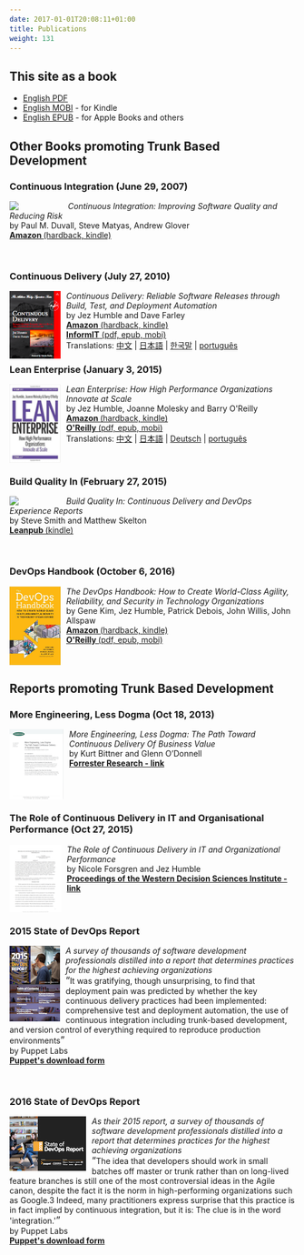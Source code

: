 ```yaml
---
date: 2017-01-01T20:08:11+01:00
title: Publications
weight: 131
---
```


<h2 noprint id="this-site-as-a-book">This site as a book</h2>

<ul noprint ><li><a href="https://book.trunkbaseddevelopment.com/trunk_based_development_book.pdf">English PDF</a><br></li><li><a href="https://book.trunkbaseddevelopment.com/trunk_based_development_book.mobi">English MOBI</a> - for Kindle<br></li><li><a href="https://book.trunkbaseddevelopment.com/trunk_based_development_book.epub">English EPUB</a> - for Apple Books and others</li></ul>

## Other Books promoting Trunk Based Development

### Continuous Integration (June 29, 2007)

<div>
    <a href="http://bit.ly/lean-enterprise-paper">
      <img width="93" src="/images/ci.jpg" style="float:left;padding-right:10px; border:0px solid black;"/>
    </a>
    <p>
        <em>Continuous Integration: Improving Software Quality and Reducing Risk</em><br/>
        by Paul M. Duvall, Steve Matyas, Andrew Glover
        <br/>
        <a href="https://www.amazon.com/Continuous-Integration-Improving-Software-Reducing/dp/0321336380"><strong>Amazon </strong>(hardback, kindle)</a><br/>
    </p>
    <br clear="all"/>
</div>

### Continuous Delivery (July 27, 2010)

<div><a href="http://amzn.to/1QBJM7k"><img border="0" width="90" src="cd-book.png" style="float:left;padding-right:10px"/></a>
<p><em>Continuous Delivery: Reliable Software Releases through Build, Test, and Deployment Automation</em><br/>
by Jez Humble and Dave Farley<br/>
<a href="http://amzn.to/1QBJM7k"><strong>Amazon</strong> (hardback, kindle)</a><br />
<a  href="http://bit.ly/jez-cd-ebook"><strong>InformIT</strong> (pdf, epub, mobi)</a><br />
Translations: <a href="http://www.amazon.cn/gp/product/B005V9BB1M?tag=contindelive-20">中文</a> | <a href="http://www.amazon.co.jp/dp/4048707876?tag=contindelive-20">日本語</a> | <a href="http://acornpub.co.kr/book/continuous-delivery">한국말</a> | <a href="http://www.grupoa.com.br/livros/engenharia-de-software-e-metodos-ageis/entrega-continua/9788582601037">português</a></p></div>

### Lean Enterprise (January 3, 2015)

<div>
    <a href="http://bit.ly/lean-enterprise-paper">
      <img width="90" src="lean-enterprise.png" style="float:left;padding-right:10px; border:0px solid black;"/>
    </a>
    <p>
        <em>Lean Enterprise: How High Performance Organizations Innovate at Scale</em><br/>
        by Jez Humble, Joanne Molesky and Barry O'Reilly
        <br/>
        <a href="http://bit.ly/lean-enterprise-paper"><strong>Amazon </strong>(hardback, kindle)</a><br/>
        <a href="http://bit.ly/lean-enterprise-ebook"><strong>O'Reilly </strong>(pdf, epub, mobi)</a><br/>
        Translations: <a href="http://www.amazon.cn/dp/B01AS1ORWM?tag=contindelive-20">中文</a> | 
        <a href="https://www.amazon.co.jp/dp/4873117747?tag=contindelive-20">日本語</a> | 
        <a href="https://www.amazon.de/dp/396009020X?tag=contindelive-20">Deutsch</a> | 
        <a href="https://www.casadocodigo.com.br/products/livro-lean-enterprise">português</a>
    </p>
    <br clear="all"/>
</div>

### Build Quality In (February 27, 2015)

<div>
    <a>
      <img width="90" src="https://s3.amazonaws.com/titlepages.leanpub.com/buildqualityin/hero?1425554444" style="float:left;padding-right:10px; border:0px solid black;"/>
    </a>
    <p>
        <em>Build Quality In: Continuous Delivery and DevOps Experience Reports</em><br/>
        by Steve Smith and Matthew Skelton
        <br/>
        <a href="https://leanpub.com/buildqualityin"><strong>Leanpub </strong>(kindle)</a>
        <br/>
    </p>
    <br clear="all"/>
</div>

### DevOps Handbook (October 6, 2016)

<div>
    <a>
      <img width="90" src="devopsHandbook.jpg" style="float:left;padding-right:10px; border:0px solid black;"/>
    </a>
    <p>
        <em>The DevOps Handbook: How to Create World-Class Agility, Reliability, and Security in Technology Organizations</em><br/>
        by Gene Kim, Jez Humble, Patrick Debois, John Willis, John Allspaw
        <br/>
        <a href="https://www.amazon.com/dp/B01M9ASFQ3"><strong>Amazon </strong>(hardback, kindle)</a>
        <br/>
        <a href="http://shop.oreilly.com/product/9781942788003.do"><strong>O'Reilly </strong>(pdf, epub, mobi)</a>
        <br/>
    </p>
    <br clear="all"/>
</div>

## Reports promoting Trunk Based Development

### More Engineering, Less Dogma (Oct 18, 2013)

<div>
    <a>
      <img width="95" src="less_dogma.png" style="float:left; padding-right:10px"/>
    </a>
    <p>
        <em>More Engineering, Less Dogma: The Path Toward Continuous Delivery Of Business Value</em><br/>
        by Kurt Bittner and Glenn O’Donnell
        <br/>
        <a href="https://www.forrester.com/report/More+Engineering+Less+Dogma+The+Path+Toward+Continuous+Delivery+Of+Business+Value/-/E-RES106521"><strong>Forrester Research - link</strong></a>
    </p>
    <br clear="all"/>
</div>

### The Role of Continuous Delivery in IT and Organisational Performance (Oct 27, 2015)

<div>
    <a>
      <img width="91" src="cdit_org_perf.png" style="float:left; padding-right:10px"/>
    </a>
    <p>
        <em>The Role of Continuous Delivery in IT and Organizational Performance</em><br/>
        by Nicole Forsgren and Jez Humble
        <br/>
        <a href="https://papers.ssrn.com/sol3/papers.cfm?abstract_id=2681909"><strong>Proceedings of the Western Decision Sciences Institute - link</strong></a>
    </p>
    <br clear="all"/>
</div>

### 2015 State of DevOps Report

<div>
    <a>
      <img width="89" src="2015_state_of_devops.png" style="float:left; padding-right:10px"/>
    </a>
    <p>
        <em>A survey of thousands of software development professionals distilled into a report that determines
        practices for the highest achieving organizations</em><br/>
        <span style="font-size: 120%">&ldquo;</span>It was gratifying, though unsurprising, to find that deployment pain was
        predicted by whether the key continuous delivery practices had been
        implemented: comprehensive test and deployment automation, the
        use of continuous integration including trunk-based development, and
        version control of everything required to reproduce production environments<span style="font-size: 120%">&rdquo;</span>
        <br/>by Puppet Labs
        <br/>
        <a href="https://puppet.com/resources/white-paper/2015-state-devops-report"><strong>Puppet's download form</strong></a>
    </p>
    <br clear="all"/>
</div>

### 2016 State of DevOps Report

<div>
    <a>
      <img width="135" src="2016_state_of_devops.png" style="float:left; padding-right:10px"/>
    </a>
    <p>
        <em>As their 2015 report, a survey of thousands of software development professionals distilled into a report that determines
        practices for the highest achieving organizations</em><br/>
        <span style="font-size: 120%">&ldquo;</span>The idea that developers should work in small batches
                                                    off master or trunk rather than on long-lived feature
                                                    branches is still one of the most controversial ideas
                                                    in the Agile canon, despite the fact it is the norm in
                                                    high-performing organizations such as Google.3
                                                    Indeed, many practitioners express surprise that this
                                                    practice is in fact implied by continuous integration,
                                                    but it is: The clue is in the word 'integration.'<span style="font-size: 120%">&rdquo;</span>
        <br/>by Puppet Labs
        <br/>
        <a href="https://puppet.com/resources/white-paper/2016-state-of-devops-report"><strong>Puppet's download form</strong></a>
    </p>
    <br clear="all"/>
</div>




